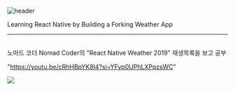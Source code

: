 ![header](https://capsule-render.vercel.app/api?type=waving&color=7AA1E1&height=130&section=header&text=Fokin%Weather&fontSize=70&fontColor=fff)

Learning React Native by Building a Forking Weather App

***
<br>
노마드 코더 Nomad Coder의 "React Native Weather 2019" 재생목록을 보고 공부

"https://youtu.be/cRhHBpYK8I4?si=YFyp0UPhLXPqzsWC"

<img src="https://capsule-render.vercel.app/api?type=waving&color=7AA1E1&height=130&section=footer" />
